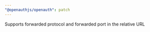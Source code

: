 ```yaml
---
"@openauthjs/openauth": patch
---
```


Supports forwarded protocol and forwarded port in the relative URL
